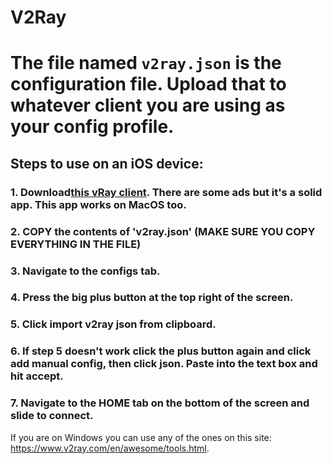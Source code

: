 # V2Ray

# The file named `v2ray.json` is the configuration file. Upload that to whatever client you are using as your config profile. 

## Steps to use on an iOS device:
### 1. Download[this vRay client](https://apps.apple.com/us/app/v2box-v2ray-client/id6446814690). There are some ads but it's a solid app. This app works on MacOS too. 

### 2. COPY the contents of 'v2ray.json' (MAKE SURE YOU COPY EVERYTHING IN THE FILE)

### 3. Navigate to the configs tab. 

### 4. Press the big plus button at the top right of the screen. 

### 5. Click import v2ray json from clipboard. 

### 6. If step 5 doesn't work click the plus button again and click add manual config, then click json. Paste into the text box and hit accept. 

### 7. Navigate to the HOME tab on the bottom of the screen and slide to connect.




If you are on Windows you can use any of the ones on this site: https://www.v2ray.com/en/awesome/tools.html. 



